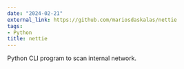 ```yaml
---
date: "2024-02-21"
external_link: https://github.com/mariosdaskalas/nettie
tags:
- Python
title: nettie
---
```


Python CLI program to scan internal network.

<!--more-->

